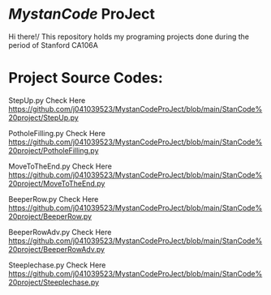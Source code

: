 # *MystanCode* ProJect
Hi there!/
This repository holds my programing projects done during the period of Stanford CA106A

# Project Source Codes:
StepUp.py
Check Here https://github.com/j041039523/MystanCodeProJect/blob/main/StanCode%20project/StepUp.py

PotholeFilling.py
Check Here https://github.com/j041039523/MystanCodeProJect/blob/main/StanCode%20project/PotholeFilling.py

MoveToTheEnd.py
Check Here https://github.com/j041039523/MystanCodeProJect/blob/main/StanCode%20project/MoveToTheEnd.py

BeeperRow.py
Check Here https://github.com/j041039523/MystanCodeProJect/blob/main/StanCode%20project/BeeperRow.py

BeeperRowAdv.py
Check Here https://github.com/j041039523/MystanCodeProJect/blob/main/StanCode%20project/BeeperRowAdv.py

Steeplechase.py
Check Here https://github.com/j041039523/MystanCodeProJect/blob/main/StanCode%20project/Steeplechase.py
